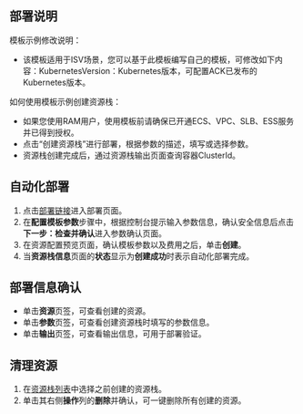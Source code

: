 ## 部署说明
模板示例修改说明：
- 该模板适用于ISV场景，您可以基于此模板编写自己的模板，可修改如下内容：KubernetesVersion：Kubernetes版本，可配置ACK已发布的Kubernetes版本。

如何使用模板示例创建资源栈：
- 如果您使用RAM用户，使用模板前请确保已开通ECS、VPC、SLB、ESS服务并已得到授权。
- 点击“创建资源栈”进行部署，根据参数的描述，填写或选择参数。
- 资源栈创建完成后，通过资源栈输出页面查询容器ClusterId。

## 自动化部署
1. 点击[部署链接](https://ros.console.aliyun.com/region/stacks/create?templateUrl=https://ros-public-templates.oss-cn-hangzhou.aliyuncs.com/ros-templates/examples/isv/existing-vpc-ack.yml&hideStepRow=true&hideStackConfig=true&pageTitle=&isSimplified=true&balanceIntercept=true)进入部署页面。
2. 在**配置模板参数**步骤中，根据控制台提示输入参数信息，确认安全信息后点击**下一步：检查并确认**进入参数确认页面。
3. 在资源配置预览页面，确认模板参数以及费用之后，单击**创建**。
4. 当**资源栈信息**页面的**状态**显示为**创建成功**时表示自动化部署完成。

## 部署信息确认
- 单击**资源**页签，可查看创建的资源。
- 单击**参数**页签，可查看创建资源栈时填写的参数信息。
- 单击**输出**页签，可查看输出信息，可用于部署验证。

## 清理资源
1. 在[资源栈列表](https://ros.console.aliyun.com/stacks)中选择之前创建的资源栈。
2. 单击其右侧**操作**列的**删除**并确认，可一键删除所有创建的资源。
